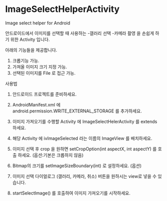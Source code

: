 ImageSelectHelperActivity
=========================

Image select helper for Android

안드로이드에서 이미지를 선택할 때 사용하는
-갤러리 선택
-카메라 촬영
을 손쉽게 하기 위한 Activity 입니다.

아래의 기능들을 제공합니다.
1. 크롭기능 가능.
2. 가져올 이미지 크기 지정 가능.
3. 선택된 이미지를 File 로 접근 가능.

사용법
1. 안드로이드 프로젝트를 준비하세요.
2. AndroidManifest.xml 에 android.permission.WRITE_EXTERNAL_STORAGE 를 추가하세요. 
3. 이미지 가져오기를 수행할 Activity 에 ImageSelectHelerActivity 를 extends 하세요.
4. 해당 Activity 에 ivImageSelected 라는 이름의 ImageView 를 배치하세요.
5. 이미지 선택 후 crop 을 원하면 setCropOption(int aspectX, int aspectY) 를 호출 하세요. (옵션:기본은 크롭하지 않음)
6. Bitmap의 크기를 setImageSizeBoundary(int) 로 설정하세요. (옵션)
7. 이미지 선택 다이얼로그 (갤러리, 카메라, 취소) 버튼을 원하시는 view로 넣을 수 있습니다.

8. startSelectImage() 를 호출하여 이미지 가져오기를 시작하세요.

